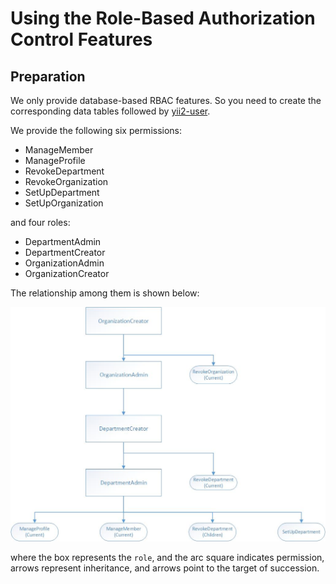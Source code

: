 # Using the Role-Based Authorization Control Features

## Preparation

We only provide database-based RBAC features. So you need to create the corresponding data tables followed by [yii2-user](https://github.com/rhosocial/yii2-user).

We provide the following six permissions:

- ManageMember
- ManageProfile
- RevokeDepartment
- RevokeOrganization
- SetUpDepartment
- SetUpOrganization

and four roles:

- DepartmentAdmin
- DepartmentCreator
- OrganizationAdmin
- OrganizationCreator

The relationship among them is shown below:

![Authority Structure](authority-structure.jpg)

where the box represents the `role`, and the arc square indicates permission,
arrows represent inheritance, and arrows point to the target of succession.
